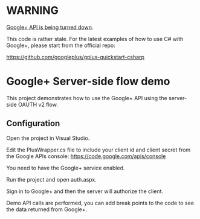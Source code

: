 # WARNING

[Google+ API is being turned down](https://developers.google.com/+/api-shutdown).

This code is rather stale.  For the latest examples of how to use C# with Google+, please start from the official repo:

https://github.com/googleplus/gplus-quickstart-csharp

# Google+ Server-side flow demo

This project demonstrates how to use the Google+ API using the server-side OAUTH v2 flow. 

## Configuration

Open the project in Visual Studio.

Edit the PlusWrapper.cs file to include your client id and client secret from the Google APIs console:
  https://code.google.com/apis/console
  
You need to have the Google+ service enabled.

Run the project and open auth.aspx.

Sign in to Google+ and then the server will authorize the client.

Demo API calls are performed, you can add break points to the code to see the data returned from Google+.

